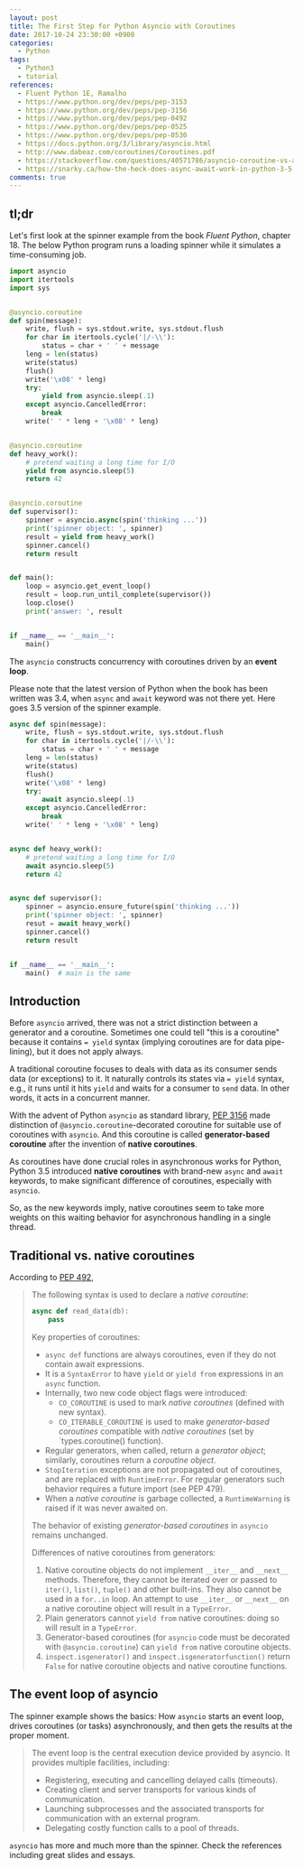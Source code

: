 ```yaml
---
layout: post
title: The First Step for Python Asyncio with Coroutines
date: 2017-10-24 23:30:00 +0900
categories:
  - Python
tags:
  - Python3
  - tutorial
references:
  - Fluent Python 1E, Ramalho
  - https://www.python.org/dev/peps/pep-3153
  - https://www.python.org/dev/peps/pep-3156
  - https://www.python.org/dev/peps/pep-0492
  - https://www.python.org/dev/peps/pep-0525
  - https://www.python.org/dev/peps/pep-0530
  - https://docs.python.org/3/library/asyncio.html
  - http://www.dabeaz.com/coroutines/Coroutines.pdf
  - https://stackoverflow.com/questions/40571786/asyncio-coroutine-vs-async-def
  - https://snarky.ca/how-the-heck-does-async-await-work-in-python-3-5
comments: true
---
```


## tl;dr
Let's first look at the spinner example from the book *Fluent Python*, chapter 18. The below Python program runs a loading spinner while it simulates a time-consuming job.

```python
import asyncio
import itertools
import sys


@asyncio.coroutine
def spin(message):
    write, flush = sys.stdout.write, sys.stdout.flush
    for char in itertools.cycle('|/-\\'):
        status = char + ' ' + message
	leng = len(status)
	write(status)
	flush()
	write('\x08' * leng)
	try:
	    yield from asyncio.sleep(.1)
	except asyncio.CancelledError:
	    break
    write(' ' * leng + '\x08' * leng)


@asyncio.coroutine
def heavy_work():
    # pretend waiting a long time for I/O
    yield from asyncio.sleep(5)
    return 42


@asyncio.coroutine
def supervisor():
    spinner = asyncio.async(spin('thinking ...'))
    print('spinner object: ', spinner)
    result = yield from heavy_work()
    spinner.cancel()
    return result


def main():
    loop = asyncio.get_event_loop()
    result = loop.run_until_complete(supervisor())
    loop.close()
    print('answer: ', result


if __name__ == '__main__':
    main()
```

The `asyncio` constructs concurrency with coroutines driven by an **event loop**.

Please note that the latest version of Python when the book has been written was 3.4, when `async` and `await` keyword was not there yet. Here goes 3.5 version of the spinner example.

```python
async def spin(message):
    write, flush = sys.stdout.write, sys.stdout.flush
    for char in itertools.cycle('|/-\\'):
        status = char + ' ' + message
	leng = len(status)
	write(status)
	flush()
	write('\x08' * leng)
	try:
	    await asyncio.sleep(.1)
	except asyncio.CancelledError:
	    break
    write(' ' * leng + '\x08' * leng)


async def heavy_work():
    # pretend waiting a long time for I/O
    await asyncio.sleep(5)
    return 42


async def supervisor():
    spinner = asyncio.ensure_future(spin('thinking ...'))
    print('spinner object: ', spinner)
    resut = await heavy_work()
    spinner.cancel()
    return result


if __name__ == '__main__':
    main()  # main is the same
```

## Introduction
Before `asyncio` arrived, there was not a strict distinction between a generator and a coroutine. Sometimes one could tell "this is a coroutine" because it contains `= yield` syntax (implying coroutines are for data pipe-lining), but it does not apply always.

A traditional coroutine focuses to deals with data as its consumer sends data (or exceptions) to it. It naturally controls its states via `= yield` syntax, e.g., it runs until it hits `yield` and waits for a consumer to `send` data. In other words, it acts in a concurrent manner. 

With the advent of Python `asyncio` as standard library, [PEP 3156](https://www.python.org/dev/peps/pep-3156/#coroutines) made distinction of `@asyncio.coroutine`-decorated coroutine for suitable use of coroutines with `asyncio`. And this coroutine is called **generator-based coroutine** after the invention of **native coroutines**.

As coroutines have done crucial roles in asynchronous works for Python, Python 3.5 introduced **native coroutines** with brand-new `async` and `await` keywords, to make significant difference of coroutines, especially with `asyncio`.

So, as the new keywords imply, native coroutines seem to take more weights on this waiting behavior for asynchronous handling in a single thread.

## Traditional vs. native coroutines

According to [PEP 492](https://www.python.org/dev/peps/pep-0492),

> The following syntax is used to declare a *native coroutine*:
> ```python
> async def read_data(db):
>     pass
> ```
>
> Key properties of coroutines:
> * `async def` functions are always coroutines, even if they do not contain await expressions.
> * It is a `SyntaxError` to have `yield` or `yield from` expressions in an `async` function.
> * Internally, two new code object flags were introduced:
>   * `CO_COROUTINE` is used to mark *native coroutines* (defined with new syntax).
>   * `CO_ITERABLE_COROUTINE` is used to make *generator-based coroutines* compatible with *native coroutines* (set by `types.coroutine() function).
> * Regular generators, when called, return a *generator object*; similarly, coroutines return a *coroutine object*.
> * `StopIteration` exceptions are not propagated out of coroutines, and are replaced with `RuntimeError`. For regular generators such behavior requires a future import (see PEP 479).
> * When a *native coroutine* is garbage collected, a `RuntimeWarning` is raised if it was never awaited on.
>
> The behavior of existing *generator-based coroutines* in `asyncio` remains unchanged.
>
> Differences of native coroutines from generators:
> 1. Native coroutine objects do not implement `__iter__` and `__next__` methods. Therefore, they cannot be iterated over or passed to `iter()`, `list()`, `tuple()` and other built-ins. They also cannot be used in a `for..in` loop.
> An attempt to use `__iter__` or `__next__` on a native coroutine object will result in a `TypeError`.
> 2. Plain generators cannot `yield from` native coroutines: doing so will result in a `TypeError`.
> 3. Generator-based coroutines (for `asyncio` code must be decorated with `@asyncio.coroutine`) can `yield from` native coroutine objects.
> 4. `inspect.isgenerator()` and `inspect.isgeneratorfunction()` return `False` for native coroutine objects and native coroutine functions.

## The event loop of asyncio

The spinner example shows the basics: How `asyncio` starts an event loop, drives coroutines (or tasks) asynchronously, and then gets the results at the proper moment.

> The event loop is the central execution device provided by asyncio. It provides multiple facilities, including:
> * Registering, executing and cancelling delayed calls (timeouts).
> * Creating client and server transports for various kinds of communication.
> * Launching subprocesses and the associated transports for communication with an external program.
> * Delegating costly function calls to a pool of threads.

`asyncio` has more and much more than the spinner. Check the references including great slides and essays.
